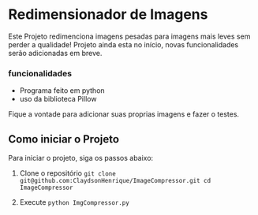 # Redimensionador de Imagens

Este Projeto redimenciona imagens pesadas para imagens mais leves sem perder a qualidade! Projeto ainda esta no início, novas funcionalidades serão adicionadas em breve.

### funcionalidades

- Programa feito em python
- uso da biblioteca Pillow

Fique a vontade para adicionar suas proprias imagens e fazer o testes.

## Como iniciar o Projeto

Para iniciar o projeto, siga os passos abaixo:

1. Clone o repositório
   `git clone git@github.com:ClaydsonHenrique/ImageCompressor.git
cd ImageCompressor`

2. Execute
   `python ImgCompressor.py `
